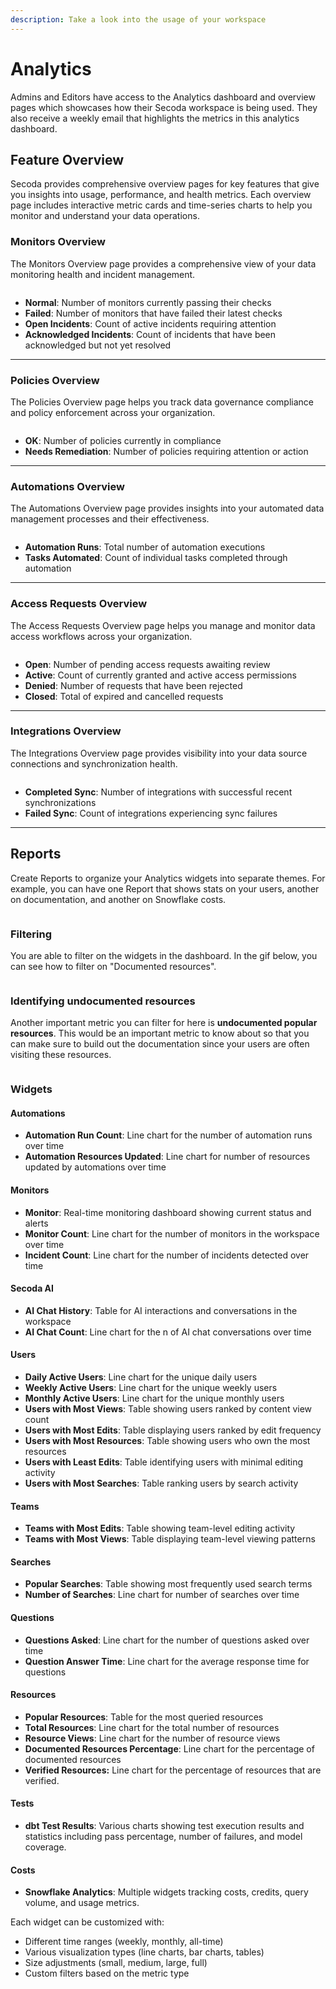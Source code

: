 ```yaml
---
description: Take a look into the usage of your workspace
---
```


# Analytics

Admins and Editors have access to the Analytics dashboard and overview pages which showcases how their Secoda workspace is being used. They also receive a weekly email that highlights the metrics in this analytics dashboard.

## Feature Overview

Secoda provides comprehensive overview pages for key features that give you insights into usage, performance, and health metrics. Each overview page includes interactive metric cards and time-series charts to help you monitor and understand your data operations.

### Monitors Overview

The Monitors Overview page provides a comprehensive view of your data monitoring health and incident management.

<figure><img src="https://secoda-public-media-assets.s3.amazonaws.com/d4b92872-de7b-44d7-914a-4efb94911fba.png" alt=""><figcaption></figcaption></figure>

* **Normal**: Number of monitors currently passing their checks
* **Failed**: Number of monitors that have failed their latest checks
* **Open Incidents**: Count of active incidents requiring attention
* **Acknowledged Incidents**: Count of incidents that have been acknowledged but not yet resolved

***

### Policies Overview

The Policies Overview page helps you track data governance compliance and policy enforcement across your organization.

<figure><img src="https://secoda-public-media-assets.s3.amazonaws.com/5f84fa53-a643-412e-8e42-59f65b810687.png" alt=""><figcaption></figcaption></figure>

* **OK**: Number of policies currently in compliance
* **Needs Remediation**: Number of policies requiring attention or action

***

### Automations Overview

The Automations Overview page provides insights into your automated data management processes and their effectiveness.

<figure><img src="https://secoda-public-media-assets.s3.amazonaws.com/2c17f85b-6d7d-4fb0-8497-9d905dbb1b42.png" alt=""><figcaption></figcaption></figure>

* **Automation Runs**: Total number of automation executions
* **Tasks Automated**: Count of individual tasks completed through automation



***

### Access Requests Overview

The Access Requests Overview page helps you manage and monitor data access workflows across your organization.

<figure><img src="https://secoda-public-media-assets.s3.amazonaws.com/3f2ee0be-9f6c-4fd9-a016-c8f8c9ec50e5.png" alt=""><figcaption></figcaption></figure>

* **Open**: Number of pending access requests awaiting review
* **Active**: Count of currently granted and active access permissions
* **Denied**: Number of requests that have been rejected
* **Closed**: Total of expired and cancelled requests

***

### Integrations Overview

The Integrations Overview page provides visibility into your data source connections and synchronization health.

<figure><img src="https://secoda-public-media-assets.s3.amazonaws.com/a485e44e-658c-43ec-a27d-35d3014096be.png" alt=""><figcaption></figcaption></figure>

* **Completed Sync**: Number of integrations with successful recent synchronizations
* **Failed Sync**: Count of integrations experiencing sync failures

***

## Reports

Create Reports to organize your Analytics widgets into separate themes. For example, you can have one Report that shows stats on your users, another on documentation, and another on Snowflake costs.

<figure><img src="https://secoda-public-media-assets.s3.amazonaws.com/9faa7247-5186-4050-813c-d38b39785413.png" alt=""><figcaption></figcaption></figure>

### Filtering

You are able to filter on the widgets in the dashboard. In the gif below, you can see how to filter on "Documented resources".

<figure><img src="https://secoda-public-media-assets.s3.amazonaws.com/e82ff41a-0f9e-417e-aab9-2695d2dbecca.png" alt=""><figcaption></figcaption></figure>

### Identifying undocumented resources

Another important metric you can filter for here is **undocumented popular resources**. This would be an important metric to know about so that you can make sure to build out the documentation since your users are often visiting these resources.

<figure><img src="https://secoda-public-media-assets.s3.amazonaws.com/02963fdc-8fea-4050-9fd1-ece650bece2f.png" alt=""><figcaption></figcaption></figure>

### Widgets

#### Automations

* **Automation Run Count**: Line chart for the number of automation runs over time
* **Automation Resources Updated**: Line chart for number of resources updated by automations over time

#### Monitors

* **Monitor**: Real-time monitoring dashboard showing current status and alerts
* **Monitor Count**: Line chart for the number of monitors in the workspace over time
* **Incident Count**: Line chart for the number of incidents detected over time

#### Secoda AI

* **AI Chat History**: Table for AI interactions and conversations in the workspace
* **AI Chat Count**: Line chart for the n of AI chat conversations over time

#### Users

* **Daily Active Users**: Line chart for the unique daily users
* **Weekly Active Users**: Line chart for the unique weekly users
* **Monthly Active Users**: Line chart for the unique monthly users
* **Users with Most Views**: Table showing users ranked by content view count
* **Users with Most Edits**: Table displaying users ranked by edit frequency
* **Users with Most Resources**: Table showing users who own the most resources
* **Users with Least Edits**: Table identifying users with minimal editing activity
* **Users with Most Searches**: Table ranking users by search activity

#### Teams

* **Teams with Most Edits**: Table showing team-level editing activity
* **Teams with Most Views**: Table displaying team-level viewing patterns

#### Searches

* **Popular Searches**: Table showing most frequently used search terms
* **Number of Searches**: Line chart for number of searches over time

#### Questions

* **Questions Asked**: Line chart for the number of questions asked over time
* **Question Answer Time**: Line chart for the average response time for questions

#### Resources

* **Popular Resources**: Table for the most queried resources
* **Total Resources**: Line chart for the total number of resources
* **Resource Views**: Line chart for the number of resource views
* **Documented Resources Percentage**: Line chart for the percentage of documented resources
* **Verified Resources:** Line chart for the percentage of resources that are verified.&#x20;

#### Tests

* **dbt Test Results**: Various charts showing test execution results and statistics including pass percentage, number of failures, and model coverage.

#### Costs

* **Snowflake Analytics**: Multiple widgets tracking costs, credits, query volume, and usage metrics.

Each widget can be customized with:

* Different time ranges (weekly, monthly, all-time)
* Various visualization types (line charts, bar charts, tables)
* Size adjustments (small, medium, large, full)
* Custom filters based on the metric type

